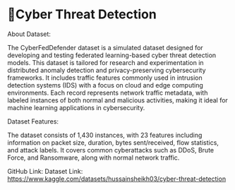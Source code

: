 # 🚀Cyber Threat Detection

About Dataset:

The CyberFedDefender dataset is a simulated dataset designed for developing and testing federated learning-based cyber threat detection models. This dataset is tailored for research and experimentation in distributed anomaly detection and privacy-preserving cybersecurity frameworks. It includes traffic features commonly used in intrusion detection systems (IDS) with a focus on cloud and edge computing environments. Each record represents network traffic metadata, with labeled instances of both normal and malicious activities, making it ideal for machine learning applications in cybersecurity.

Dataset Features:

The dataset consists of 1,430 instances, with 23 features including information on packet size, duration, bytes sent/received, flow statistics, and attack labels. It covers common cyberattacks such as DDoS, Brute Force, and Ransomware, along with normal network traffic.


GitHub Link: 
Dataset Link: https://www.kaggle.com/datasets/hussainsheikh03/cyber-threat-detection

